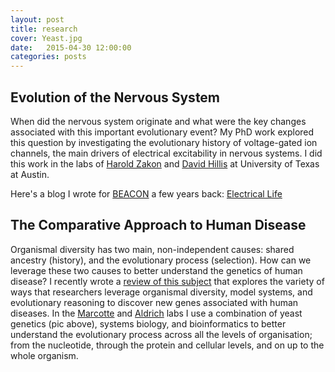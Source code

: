 ```yaml
---
layout: post
title: research
cover: Yeast.jpg
date:   2015-04-30 12:00:00
categories: posts
---
```


## Evolution of the Nervous System

When did the nervous system originate and what were the key changes associated with this important evolutionary
event? My PhD work explored this question by investigating the evolutionary history of voltage-gated ion channels,
the main drivers of electrical excitability in nervous systems. I did this work in the labs of 
[Harold Zakon](http://www.biosci.utexas.edu/neuroscience/HaroldZakon/) and [David Hillis](http://www.zo.utexas.edu/faculty/antisense/)
at University of Texas at Austin.

Here's a blog I wrote for [BEACON](http://beacon-center.org/)
a few years back: [Electrical Life](http://beacon-center.org/blog/2013/10/14/beacon-researchers-at-work-electrical-life/)

## The Comparative Approach to Human Disease

Organismal diversity has two main, non-independent causes: shared ancestry (history), and the evolutionary process (selection).
How can we leverage these two causes to better understand the genetics of human disease? I recently wrote a [review of this 
subject](http://www.sciencedirect.com/science/article/pii/S0959437X15000878/) that explores the variety of ways that
researchers leverage organismal diversity, model systems, and evolutionary reasoning to discover new genes associated with
human diseases. In the [Marcotte](http://www.marcottelab.org/index.php/Main_Page) and [Aldrich](https://clm.utexas.edu/AldrichLab/)
labs I use a combination of yeast genetics (pic above), systems biology, and bioinformatics to better understand the
evolutionary process across all the levels of organisation; from the nucleotide, through the protein and cellular levels,
and on up to the whole organism.